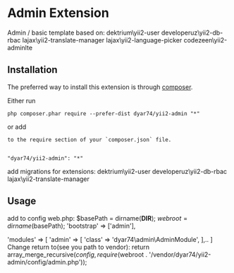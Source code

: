 Admin Extension
===============
Admin / basic template
based on: 
dektrium\yii2-user
developeruz\yii2-db-rbac
lajax\yii2-translate-manager
lajax\yii2-language-picker
codezeen\yii2-adminlte

Installation
------------

The preferred way to install this extension is through [composer](http://getcomposer.org/download/).

Either run

```
php composer.phar require --prefer-dist dyar74/yii2-admin "*"
```

or add

```
to the require section of your `composer.json` file.


"dyar74/yii2-admin": "*"
```


add  migrations for extensions:
dektrium\yii2-user
developeruz\yii2-db-rbac
lajax\yii2-translate-manager




Usage
-----
add to config web.php: 
$basePath = dirname(__DIR__);
$webroot = dirname($basePath);
'bootstrap' => ['admin'],

'modules' => [
        'admin' => [
            'class' => 'dyar74\admin\AdminModule',
        ],..
]
Change return to(see you path to vendor):
return array_merge_recursive($config, require($webroot . '/vendor/dyar74/yii2-admin/config/admin.php'));
